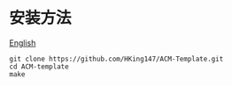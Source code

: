 # 安装方法

[English](./README.md)

```
git clone https://github.com/HKing147/ACM-Template.git
cd ACM-template
make
```
